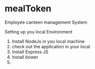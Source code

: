 # mealToken
Employee canteen management System

Setting up you local Environment

1. Install NodeJs in you local machine 
2. check out the application in your local
3. Install Express JS
4. Install bower
5. 

